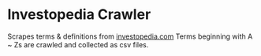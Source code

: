 # Investopedia Crawler

Scrapes terms & definitions from [investopedia.com](https://www.investopedia.com/terms-beginning-with-a-4769351)
Terms beginning with A ~ Zs are crawled and collected as csv files.